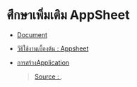 # ศึกษาเพิ่มเติม AppSheet

* [Document](https://www.appsheet.com/)
* [วีธีใช้งานเบื้องต้น : Appsheet](https://medium.com/@gohnanthawadpromsorn/%E0%B8%A7%E0%B8%B5%E0%B8%98%E0%B8%B5%E0%B9%83%E0%B8%8A%E0%B9%89%E0%B8%87%E0%B8%B2%E0%B8%99%E0%B9%80%E0%B8%9A%E0%B8%B7%E0%B9%89%E0%B8%AD%E0%B8%87%E0%B8%95%E0%B9%89%E0%B8%99-appsheet-83408197985a)
* [การสร้างApplication](https://www.pharmscphub.com/%E0%B8%81%E0%B8%B2%E0%B8%A3%E0%B8%AA%E0%B8%A3%E0%B9%89%E0%B8%B2%E0%B8%87app/)

  > [Source : ](https://).

